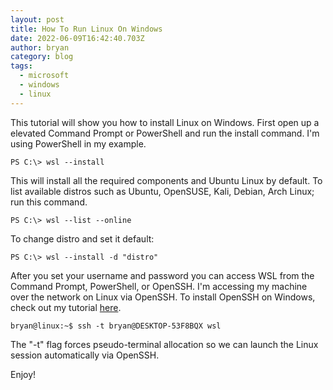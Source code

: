 ```yaml
---
layout: post
title: How To Run Linux On Windows
date: 2022-06-09T16:42:40.703Z
author: bryan
category: blog
tags:
  - microsoft
  - windows
  - linux
---
```

This tutorial will show you how to install Linux on Windows. First open up a elevated Command Prompt or PowerShell and run the install command. I'm using PowerShell in my example.

```
PS C:\> wsl --install
```

This will install all the required components and Ubuntu Linux by default. To list available  distros such as Ubuntu, OpenSUSE, Kali, Debian, Arch Linux; run this command.

```
PS C:\> wsl --list --online
```

To change distro and set it default:

```
PS C:\> wsl --install -d "distro"
```

After you set your username and password you can access WSL from the Command Prompt, PowerShell, or OpenSSH. I'm accessing my machine over the network on Linux via OpenSSH. To install OpenSSH on Windows, check out my tutorial [here](https://hohs.us/post/how-to-enable-ssh-on-windows/).

```
bryan@linux:~$ ssh -t bryan@DESKTOP-53F8BQX wsl
```

The "-t" flag forces pseudo-terminal allocation so we can launch the Linux session automatically via OpenSSH.

Enjoy!